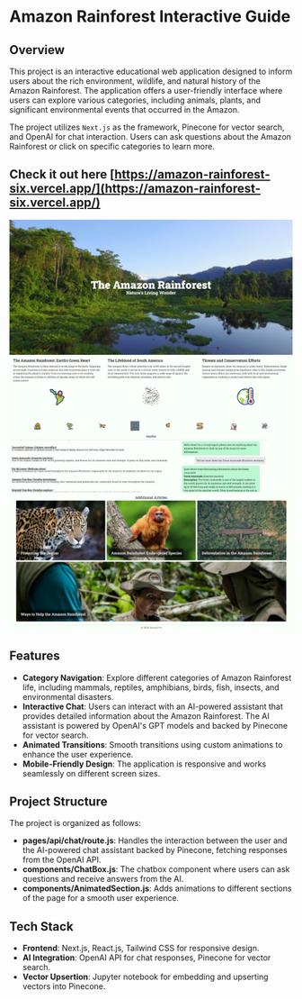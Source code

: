 # Amazon Rainforest Interactive Guide

## Overview

This project is an interactive educational web application designed to inform users about the rich environment, wildlife, and natural history of the Amazon Rainforest. The application offers a user-friendly interface where users can explore various categories, including animals, plants, and significant environmental events that occurred in the Amazon.

The project utilizes `Next.js` as the framework, Pinecone for vector search, and OpenAI for chat interaction. Users can ask questions about the Amazon Rainforest or click on specific categories to learn more.

## Check it out here [https://amazon-rainforest-six.vercel.app/](https://amazon-rainforest-six.vercel.app/)
![amazon-ss-1](/public/imgs/amazon-ss-1.png)
![amazon-ss-2](/public/imgs/amazon-ss-2.png)
![amazon-ss-3](/public/imgs/amazon-ss-3.png)

## Features

- **Category Navigation**: Explore different categories of Amazon Rainforest life, including mammals, reptiles, amphibians, birds, fish, insects, and environmental disasters.
- **Interactive Chat**: Users can interact with an AI-powered assistant that provides detailed information about the Amazon Rainforest. The AI assistant is powered by OpenAI's GPT models and backed by Pinecone for vector search.
- **Animated Transitions**: Smooth transitions using custom animations to enhance the user experience.
- **Mobile-Friendly Design**: The application is responsive and works seamlessly on different screen sizes.


## Project Structure

The project is organized as follows:

- **pages/api/chat/route.js**: Handles the interaction between the user and the AI-powered chat assistant backed by Pinecone, fetching responses from the OpenAI API.
- **components/ChatBox.js**: The chatbox component where users can ask questions and receive answers from the AI.
- **components/AnimatedSection.js**: Adds animations to different sections of the page for a smooth user experience.

## Tech Stack

- **Frontend**: Next.js, React.js, Tailwind CSS for responsive design.
- **AI Integration**: OpenAI API for chat responses, Pinecone for vector search.
- **Vector Upsertion**: Jupyter notebook for embedding and upserting vectors into Pinecone.

